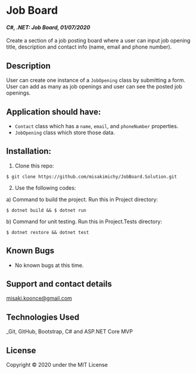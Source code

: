 # Job Board

#### _C#, .NET: Job Board, 01/07/2020_
Create a section of a job posting board where a user can input job opening title, description and contact info (name, email and phone number).

## Description
User can create one instance of a `JobOpening` class by submitting a form. User can add as many as job openings and user can see the posted job openings.

## Application should have:
- `Contact` class which has a `name`, `email`, and `phoneNumber` properties.
- `JobOpening` class which store those data.


## Installation:
1. Clone this repo:
```
$ git clone https://github.com/misakimichy/JobBoard.Solution.git
```

2. Use the following codes:

a) Command to build the project. Run this in Project directory:
```
$ dotnet build && $ dotnet run
```


b) Command for unit testing. Run this in Project.Tests directory:
```
$ dotnet restore && dotnet test
```

## Known Bugs
* No known bugs at this time.

## Support and contact details
 misaki.koonce@gmail.com

## Technologies Used
_Git, GitHub, Bootstrap, C# and ASP.NET Core MVP

## License
Copyright © 2020 under the MIT License
